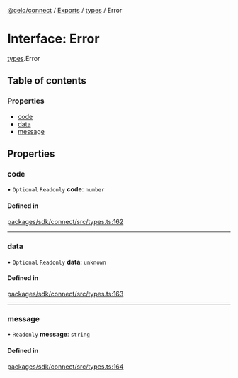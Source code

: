 [@celo/connect](../README.md) / [Exports](../modules.md) / [types](../modules/types.md) / Error

# Interface: Error

[types](../modules/types.md).Error

## Table of contents

### Properties

- [code](types.Error.md#code)
- [data](types.Error.md#data)
- [message](types.Error.md#message)

## Properties

### code

• `Optional` `Readonly` **code**: `number`

#### Defined in

[packages/sdk/connect/src/types.ts:162](https://github.com/celo-org/developer-tooling/blob/master/packages/sdk/connect/src/types.ts#L162)

___

### data

• `Optional` `Readonly` **data**: `unknown`

#### Defined in

[packages/sdk/connect/src/types.ts:163](https://github.com/celo-org/developer-tooling/blob/master/packages/sdk/connect/src/types.ts#L163)

___

### message

• `Readonly` **message**: `string`

#### Defined in

[packages/sdk/connect/src/types.ts:164](https://github.com/celo-org/developer-tooling/blob/master/packages/sdk/connect/src/types.ts#L164)
